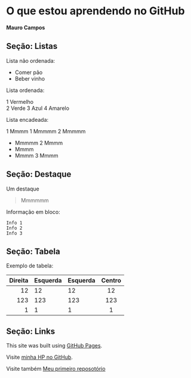 # O que estou aprendendo no GitHub

**Mauro Campos**

## Seção: Listas

Lista não ordenada:

 - Comer pão		 
 - Beber vinho
 
Lista ordenada:

 1 Vermelho		 
 2 Verde
 3 Azul
 4 Amarelo
 
Lista encadeada:

1 Mmmm
 1 Mmmmm
 2 Mmmmm
 * Mmmmm
2 Mmmm
 * Mmmm
 * Mmmm
3 Mmmm

## Seção: Destaque

Um destaque

> Mmmmmm

Informação em bloco:
```
Info 1
Info 2
Info 3
```

## Seção: Tabela

Exemplo de tabela:

| Direita | Esquerda | Esquerda | Centro  |
|--------:|:---------|----------|:-------:|
|   12    |  12      |    12    |    12   |
|  123    |  123     |   123    |   123   |
|    1    |  1       |     1    |     1   |
 
## Seção: Links

This site was built using [GitHub Pages](https://pages.github.com/).

Visite [minha HP no GitHub](https://maurocmcampos.github.io/).

Visite também [Meu primeiro reposotório](https://github.com/maurocmcampos/hello-world/blob/master/README.md)






